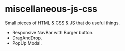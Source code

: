 # miscellaneous-js-css

Small pieces of HTML & CSS & JS that do useful things.

- Responsive NavBar with Burger button.
- DragAndDrop.
- PopUp Modal.
